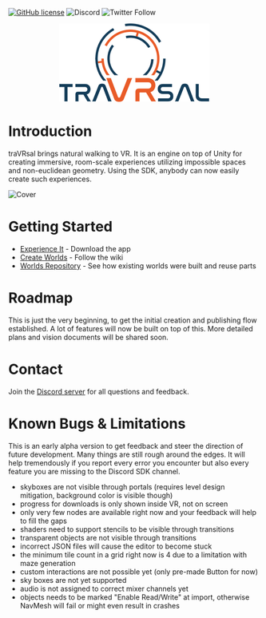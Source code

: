 [![GitHub license](https://img.shields.io/badge/license-MIT-blue.svg)](https://raw.githubusercontent.com/WetzoldStudios/traVRsal-sdk/master/LICENSE.md)
![Discord](https://img.shields.io/discord/653315487437946880)
![Twitter Follow](https://img.shields.io/twitter/follow/OutOrDead?style=flat-square)

<p align="center">
  <img src="Editor/Images/travrsal-300.png">
</p>

# Introduction

traVRsal brings natural walking to VR. It is an engine on top of Unity for creating immersive, room-scale experiences utilizing impossible spaces and non-euclidean geometry. Using the SDK, anybody can now easily create such experiences.

![Cover](https://raw.githubusercontent.com/wiki/WetzoldStudios/traVRsal-sdk/Images/EngineDescription.jpg)

# Getting Started

* [Experience It](https://sidequestvr.com/app/449/1) - Download the app
* [Create Worlds](https://github.com/WetzoldStudios/traVRsal-sdk/wiki) - Follow the wiki
* [Worlds Repository](https://github.com/WetzoldStudios/traVRsal-worlds) - See how existing worlds were built and reuse parts

# Roadmap

This is just the very beginning, to get the initial creation and publishing flow established. A lot of features will now be built on top of this. More detailed plans and vision documents will be shared soon.

# Contact

Join the [Discord server](https://discord.gg/67fNz4F) for all questions and feedback.

# Known Bugs & Limitations

This is an early alpha version to get feedback and steer the direction of future development. Many things are still rough around the edges. It will help tremendously if you report every error you encounter but also every feature you are missing to the Discord SDK channel.

* skyboxes are not visible through portals (requires level design mitigation, background color is visible though)
* progress for downloads is only shown inside VR, not on screen
* only very few nodes are available right now and your feedback will help to fill the gaps
* shaders need to support stencils to be visible through transitions
* transparent objects are not visible through transitions
* incorrect JSON files will cause the editor to become stuck
* the minimum tile count in a grid right now is 4 due to a limitation with maze generation
* custom interactions are not possible yet (only pre-made Button for now)
* sky boxes are not yet supported 
* audio is not assigned to correct mixer channels yet 
* objects needs to be marked "Enable Read/Write" at import, otherwise NavMesh will fail or might even result in crashes